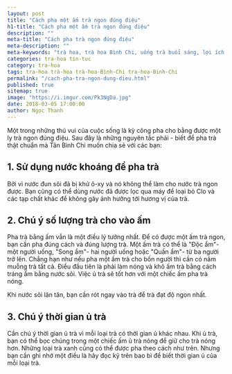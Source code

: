```yaml
---
layout: post
title: "Cách pha một ấm trà ngon đúng điệu"
h1-title: "Cách pha một ấm trà ngon đúng điệu"
description: ""
meta-title: "Cách pha trà ngon đúng điệu"
meta-description: ""
meta-keywords: "trà hoa, trà hoa Bình Chi, uống trà buổi sáng, lợi ích của uống trà"
categories: tra-hoa tin-tuc
category: tra-hoa
tags: tra-hoa trà-hoa trà-hoa-Bình-Chi tra-hoa-Binh-Chi
permalink: "/cach-pha-tra-ngon-dung-dieu.html"
published: true
sitemap: true
image: "https://i.imgur.com/Pk3NgDa.jpg"
date: 2018-03-05 17:00:00
author: Ngọc Thanh
---
```


Một trong những thú vui của cuộc sống là kỳ công pha cho bằng được một ly trà ngon đúng điệu. Sau đây là những nguyên tắc phải - biết để pha trà thật chuẩn mà Tân Bình Chi muốn chia sẻ với các bạn:

## 1. Sử dụng nước khoáng để pha trà 
Bởi vì nước đun sôi đã bị khử ô-xy và nó không thể làm cho nước trà ngon được. Bạn cũng có thể dùng nước đã được lọc qua máy để loại bỏ Clo và các tạp chất khác để không gây ảnh hưởng tới hương vị của trà.
 
## 2. Chú ý số lượng trà cho vào ấm
Pha trà bằng ấm vẫn là một điều lý tưởng nhất. Để có được một ấm trà ngon, bạn cần pha đúng cách và đúng lượng trà. Một ấm trà có thể là "Độc ẩm"- một người uống, "Song ẩm"- hai người uống hoặc "Quần ẩm"- từ ba người trở lên. Chẳng hạn như nếu pha một ấm trà cho bốn người thì cần có năm muỗng trà tất cả. Điều đầu tiên là phải làm nóng và khô ấm trà bằng cách tráng ấm bằng nước sôi. Việc ủ trà sẽ tốt hơn với một chiếc ấm pha trà nóng.
 
Khi nước sôi lăn tăn, bạn cần rót ngay vào trà để trà đạt độ ngon nhất.
 
## 3. Chú ý thời gian ủ trà
Cần chú ý thời gian ủ trà vì mỗi loại trà có thời gian ủ khác nhau. Khi ủ trà, bạn có thể bọc chúng trong một chiếc ấm ủ trà nóng để giữ cho trà nóng hơn.
Những loại trà xanh cũng có thể được pha theo cách như trên. Nhưng bạn cần ghi nhớ một điều là hãy đọc kỹ trên bao bì để biết thời gian ủ của mỗi loại trà.
